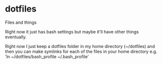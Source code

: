 # dotfiles
Files and things

Right now it just has bash settings but maybe it'll have other things eventually.

Right now I just keep a dotfiles folder in my home directory  (~/dotfiles) and then you can make symlinks for each of the files in your home directory
e.g. 'ln ~/dotfiles/bash_profile ~/.bash_profile'